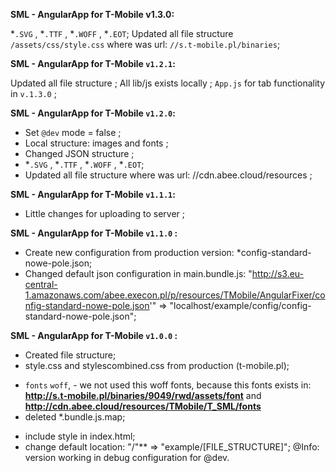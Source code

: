 **SML - AngularApp for T-Mobile v1.3.0:**

*`.SVG` , *`.TTF` , *`.WOFF` , *`.EOT`;
Updated all file structure `/assets/css/style.css` where was url: `//s.t-mobile.pl/binaries`;

**SML - AngularApp for T-Mobile `v1.2.1`:**

Updated all file structure ;
All lib/js exists locally ;
`App.js` for tab functionality in `v.1.3.0` ;  


**SML - AngularApp for T-Mobile `v1.2.0`:**
+ Set `@dev` mode = false ; 
+ Local structure: images and fonts ; 
+ Changed JSON structure ;
+ *`.SVG` , *`.TTF` , *`.WOFF` , *`.EOT`;
+ Updated all file structure where was url: //cdn.abee.cloud/resources ; 

**SML - AngularApp for T-Mobile `v1.1.1`:**
+ Little changes for uploading to server ;

**SML - AngularApp for T-Mobile `v1.1.0` :**
+ Create new configuration from production version: *config-standard-nowe-pole.json; 
+ Changed default json configuration in main.bundle.js: "http://s3.eu-central-1.amazonaws.com/abee.execon.pl/p/resources/TMobile/AngularFixer/config-standard-nowe-pole.json'" => "localhost/example/config/config-standard-nowe-pole.json";

**SML - AngularApp for T-Mobile `v1.0.0` :**
+ Created file structure;
+ style.css and stylescombined.css from production (t-mobile.pl);
- `fonts` `woff`, - we not used this woff fonts, because this fonts exists in:
**http://s.t-mobile.pl/binaries/9049/rwd/assets/font** and **http://cdn.abee.cloud/resources/TMobile/T_SML/fonts**
- deleted *.bundle.js.map;
+ include style in index.html;
+ change default location:  "/"** => "example/[FILE_STRUCTURE]";
@Info: version working in debug configuration for @dev.
